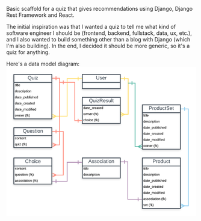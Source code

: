 Basic scaffold for a quiz that gives recommendations using Django, Django Rest Framework and React.

The initial inspiration was that I wanted a quiz to tell me what kind of software engineer I should be (frontend, backend, fullstack, data, ux, etc.), and I also wanted to build something other than a blog with Django (which I'm also building). In the end, I decided it should be more generic, so it's a quiz for anything.

Here's a data model diagram:
![Image](docs/rec_quiz_data.png "data diagram")
